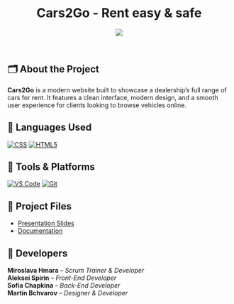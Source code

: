 <h1 align="center">Cars2Go - Rent easy & safe</h1>

<p align="center">
  <img src="../media/8grade-html-css-project-cars2go/media/IMG_20250420_211540.jpg"/>
</p>

<br>

## 🗂 About the Project

**Cars2Go** is a modern website built to showcase a dealership’s full range of cars for rent. It features a clean interface, modern design, and a smooth user experience for clients looking to browse vehicles online.

## 🧪 Languages Used

<p align="left">
<a href="https://git-scm.com/"><img src="https://i.imgur.com/QAlyJwJ.png" alt="CSS"/></a>
<a href="https://en.wikipedia.org/wiki/HTML"><img src="https://i.imgur.com/6UPrSqj.png" alt="HTML5"/></a>
</p>

## 🧰 Tools & Platforms

<p align="left">
  <a href="https://code.visualstudio.com/"><img src="https://img.icons8.com/color/48/000000/visual-studio-code-2019.png" alt="VS Code"/></a>
  <a href="https://git-scm.com/"><img src="https://img.icons8.com/color/48/000000/git.png" alt="Git"/></a>
</p>

## 📄 Project Files

* [Presentation Slides](https://blank)
* [Documentation](https://blank)


## 👤 Developers

**Miroslava Hmara** – *Scrum Trainer & Developer* <br>
**Aleksei Spirin** – *Front-End Developer* <br>
**Sofia Chapkina** – *Back-End Developer* <br>
**Martin Bchvarov** – *Designer & Developer*